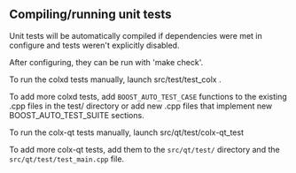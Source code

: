 Compiling/running unit tests
------------------------------------

Unit tests will be automatically compiled if dependencies were met in configure
and tests weren't explicitly disabled.

After configuring, they can be run with 'make check'.

To run the colxd tests manually, launch src/test/test_colx .

To add more colxd tests, add `BOOST_AUTO_TEST_CASE` functions to the existing
.cpp files in the test/ directory or add new .cpp files that
implement new BOOST_AUTO_TEST_SUITE sections.

To run the colx-qt tests manually, launch src/qt/test/colx-qt_test

To add more colx-qt tests, add them to the `src/qt/test/` directory and
the `src/qt/test/test_main.cpp` file.
